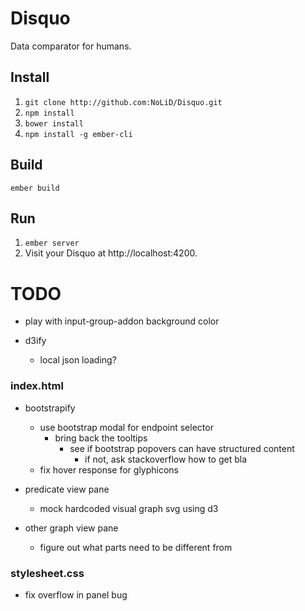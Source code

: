 # Disquo

Data comparator for humans.

## Install

1. `git clone http://github.com:NoLiD/Disquo.git`
2. `npm install`
3. `bower install`
4. `npm install -g ember-cli`

## Build

`ember build`

## Run

1. `ember server`
2. Visit your Disquo at http://localhost:4200.

# TODO

- play with input-group-addon background color

- d3ify
	- local json loading?

### index.html

- bootstrapify
    - use bootstrap modal for endpoint selector
        - bring back the tooltips
            - see if bootstrap popovers can have structured content
                - if not, ask stackoverflow how to get bla
    - fix hover response for glyphicons

- predicate view pane
    - mock hardcoded visual graph svg using d3

- other graph view pane
    - figure out what parts need to be different from

### stylesheet.css

- fix overflow in panel bug
